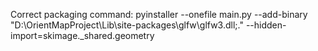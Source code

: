 Correct packaging command:
 pyinstaller --onefile  main.py --add-binary "D:\OrientMapProject\Lib\site-packages\glfw\glfw3.dll;." --hidden-import=skimage._shared.geometry

